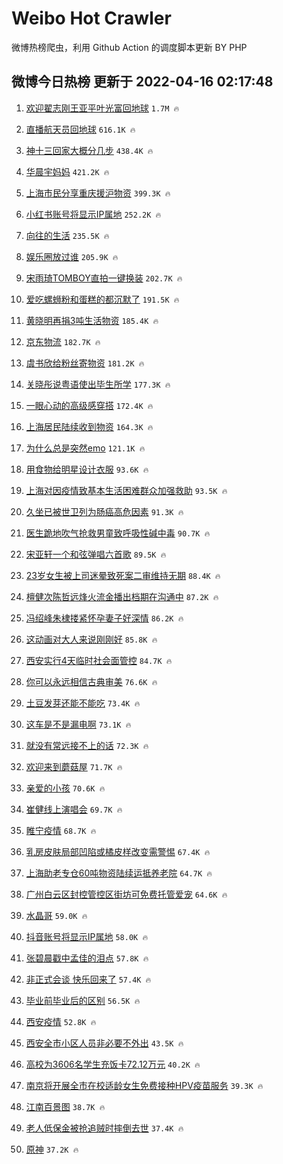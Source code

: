 # Weibo Hot Crawler 



微博热榜爬虫，利用 Github Action 的调度脚本更新 BY PHP 


## 微博今日热榜 更新于 2022-04-16 02:17:48 
1. [欢迎翟志刚王亚平叶光富回地球](https://s.weibo.com/weibo?q=%23%E6%AC%A2%E8%BF%8E%E7%BF%9F%E5%BF%97%E5%88%9A%E7%8E%8B%E4%BA%9A%E5%B9%B3%E5%8F%B6%E5%85%89%E5%AF%8C%E5%9B%9E%E5%9C%B0%E7%90%83%23&Refer=top) `1.7M 🔥` 

1. [直播航天员回地球](https://s.weibo.com/weibo?q=%23%E7%9B%B4%E6%92%AD%E8%88%AA%E5%A4%A9%E5%91%98%E5%9B%9E%E5%9C%B0%E7%90%83%23&Refer=top) `616.1K 🔥` 

1. [神十三回家大概分几步](https://s.weibo.com/weibo?q=%23%E7%A5%9E%E5%8D%81%E4%B8%89%E5%9B%9E%E5%AE%B6%E5%A4%A7%E6%A6%82%E5%88%86%E5%87%A0%E6%AD%A5%23&Refer=top) `438.4K 🔥` 

1. [华晨宇妈妈](https://s.weibo.com/weibo?q=%23%E5%8D%8E%E6%99%A8%E5%AE%87%E5%A6%88%E5%A6%88%23&Refer=top) `421.2K 🔥` 

1. [上海市民分享重庆援沪物资](https://s.weibo.com/weibo?q=%23%E4%B8%8A%E6%B5%B7%E5%B8%82%E6%B0%91%E5%88%86%E4%BA%AB%E9%87%8D%E5%BA%86%E6%8F%B4%E6%B2%AA%E7%89%A9%E8%B5%84%23&Refer=top) `399.3K 🔥` 

1. [小红书账号将显示IP属地](https://s.weibo.com/weibo?q=%23%E5%B0%8F%E7%BA%A2%E4%B9%A6%E8%B4%A6%E5%8F%B7%E5%B0%86%E6%98%BE%E7%A4%BAIP%E5%B1%9E%E5%9C%B0%23&Refer=top) `252.2K 🔥` 

1. [向往的生活](https://s.weibo.com/weibo?q=%E5%90%91%E5%BE%80%E7%9A%84%E7%94%9F%E6%B4%BB&Refer=top) `235.5K 🔥` 

1. [娱乐圈放过谁](https://s.weibo.com/weibo?q=%23%E5%A8%B1%E4%B9%90%E5%9C%88%E6%94%BE%E8%BF%87%E8%B0%81%23&Refer=top) `205.9K 🔥` 

1. [宋雨琦TOMBOY直拍一键换装](https://s.weibo.com/weibo?q=%23%E5%AE%8B%E9%9B%A8%E7%90%A6TOMBOY%E7%9B%B4%E6%8B%8D%E4%B8%80%E9%94%AE%E6%8D%A2%E8%A3%85%23&Refer=top) `202.7K 🔥` 

1. [爱吃螺蛳粉和蛋糕的都沉默了](https://s.weibo.com/weibo?q=%23%E7%88%B1%E5%90%83%E8%9E%BA%E8%9B%B3%E7%B2%89%E5%92%8C%E8%9B%8B%E7%B3%95%E7%9A%84%E9%83%BD%E6%B2%89%E9%BB%98%E4%BA%86%23&Refer=top) `191.5K 🔥` 

1. [黄晓明再捐3吨生活物资](https://s.weibo.com/weibo?q=%23%E9%BB%84%E6%99%93%E6%98%8E%E5%86%8D%E6%8D%903%E5%90%A8%E7%94%9F%E6%B4%BB%E7%89%A9%E8%B5%84%23&Refer=top) `185.4K 🔥` 

1. [京东物流](https://s.weibo.com/weibo?q=%23%E4%BA%AC%E4%B8%9C%E7%89%A9%E6%B5%81%23&Refer=top) `182.7K 🔥` 

1. [虞书欣给粉丝寄物资](https://s.weibo.com/weibo?q=%23%E8%99%9E%E4%B9%A6%E6%AC%A3%E7%BB%99%E7%B2%89%E4%B8%9D%E5%AF%84%E7%89%A9%E8%B5%84%23&Refer=top) `181.2K 🔥` 

1. [关晓彤说粤语使出毕生所学](https://s.weibo.com/weibo?q=%23%E5%85%B3%E6%99%93%E5%BD%A4%E8%AF%B4%E7%B2%A4%E8%AF%AD%E4%BD%BF%E5%87%BA%E6%AF%95%E7%94%9F%E6%89%80%E5%AD%A6%23&Refer=top) `177.3K 🔥` 

1. [一眼心动的高级感穿搭](https://s.weibo.com/weibo?q=%E4%B8%80%E7%9C%BC%E5%BF%83%E5%8A%A8%E7%9A%84%E9%AB%98%E7%BA%A7%E6%84%9F%E7%A9%BF%E6%90%AD&Refer=top) `172.4K 🔥` 

1. [上海居民陆续收到物资](https://s.weibo.com/weibo?q=%23%E4%B8%8A%E6%B5%B7%E5%B1%85%E6%B0%91%E9%99%86%E7%BB%AD%E6%94%B6%E5%88%B0%E7%89%A9%E8%B5%84%23&Refer=top) `164.3K 🔥` 

1. [为什么总是突然emo](https://s.weibo.com/weibo?q=%23%E4%B8%BA%E4%BB%80%E4%B9%88%E6%80%BB%E6%98%AF%E7%AA%81%E7%84%B6emo%23&Refer=top) `121.1K 🔥` 

1. [用食物给明星设计衣服](https://s.weibo.com/weibo?q=%E7%94%A8%E9%A3%9F%E7%89%A9%E7%BB%99%E6%98%8E%E6%98%9F%E8%AE%BE%E8%AE%A1%E8%A1%A3%E6%9C%8D&Refer=top) `93.6K 🔥` 

1. [上海对因疫情致基本生活困难群众加强救助](https://s.weibo.com/weibo?q=%23%E4%B8%8A%E6%B5%B7%E5%AF%B9%E5%9B%A0%E7%96%AB%E6%83%85%E8%87%B4%E5%9F%BA%E6%9C%AC%E7%94%9F%E6%B4%BB%E5%9B%B0%E9%9A%BE%E7%BE%A4%E4%BC%97%E5%8A%A0%E5%BC%BA%E6%95%91%E5%8A%A9%23&Refer=top) `93.5K 🔥` 

1. [久坐已被世卫列为肠癌高危因素](https://s.weibo.com/weibo?q=%23%E4%B9%85%E5%9D%90%E5%B7%B2%E8%A2%AB%E4%B8%96%E5%8D%AB%E5%88%97%E4%B8%BA%E8%82%A0%E7%99%8C%E9%AB%98%E5%8D%B1%E5%9B%A0%E7%B4%A0%23&Refer=top) `91.3K 🔥` 

1. [医生跪地吹气抢救男童致呼吸性碱中毒](https://s.weibo.com/weibo?q=%23%E5%8C%BB%E7%94%9F%E8%B7%AA%E5%9C%B0%E5%90%B9%E6%B0%94%E6%8A%A2%E6%95%91%E7%94%B7%E7%AB%A5%E8%87%B4%E5%91%BC%E5%90%B8%E6%80%A7%E7%A2%B1%E4%B8%AD%E6%AF%92%23&Refer=top) `90.7K 🔥` 

1. [宋亚轩一个和弦弹唱六首歌](https://s.weibo.com/weibo?q=%23%E5%AE%8B%E4%BA%9A%E8%BD%A9%E4%B8%80%E4%B8%AA%E5%92%8C%E5%BC%A6%E5%BC%B9%E5%94%B1%E5%85%AD%E9%A6%96%E6%AD%8C%23&Refer=top) `89.5K 🔥` 

1. [23岁女生被上司迷晕致死案二审维持无期](https://s.weibo.com/weibo?q=%2323%E5%B2%81%E5%A5%B3%E7%94%9F%E8%A2%AB%E4%B8%8A%E5%8F%B8%E8%BF%B7%E6%99%95%E8%87%B4%E6%AD%BB%E6%A1%88%E4%BA%8C%E5%AE%A1%E7%BB%B4%E6%8C%81%E6%97%A0%E6%9C%9F%23&Refer=top) `88.4K 🔥` 

1. [檀健次陈哲远烽火流金播出档期在沟通中](https://s.weibo.com/weibo?q=%23%E6%AA%80%E5%81%A5%E6%AC%A1%E9%99%88%E5%93%B2%E8%BF%9C%E7%83%BD%E7%81%AB%E6%B5%81%E9%87%91%E6%92%AD%E5%87%BA%E6%A1%A3%E6%9C%9F%E5%9C%A8%E6%B2%9F%E9%80%9A%E4%B8%AD%23&Refer=top) `87.2K 🔥` 

1. [冯绍峰朱棣搂紧怀孕妻子好深情](https://s.weibo.com/weibo?q=%23%E5%86%AF%E7%BB%8D%E5%B3%B0%E6%9C%B1%E6%A3%A3%E6%90%82%E7%B4%A7%E6%80%80%E5%AD%95%E5%A6%BB%E5%AD%90%E5%A5%BD%E6%B7%B1%E6%83%85%23&Refer=top) `86.2K 🔥` 

1. [这动画对大人来说刚刚好](https://s.weibo.com/weibo?q=%23%E8%BF%99%E5%8A%A8%E7%94%BB%E5%AF%B9%E5%A4%A7%E4%BA%BA%E6%9D%A5%E8%AF%B4%E5%88%9A%E5%88%9A%E5%A5%BD%23&Refer=top) `85.8K 🔥` 

1. [西安实行4天临时社会面管控](https://s.weibo.com/weibo?q=%23%E8%A5%BF%E5%AE%89%E5%AE%9E%E8%A1%8C4%E5%A4%A9%E4%B8%B4%E6%97%B6%E7%A4%BE%E4%BC%9A%E9%9D%A2%E7%AE%A1%E6%8E%A7%23&Refer=top) `84.7K 🔥` 

1. [你可以永远相信古典审美](https://s.weibo.com/weibo?q=%23%E4%BD%A0%E5%8F%AF%E4%BB%A5%E6%B0%B8%E8%BF%9C%E7%9B%B8%E4%BF%A1%E5%8F%A4%E5%85%B8%E5%AE%A1%E7%BE%8E%23&Refer=top) `76.6K 🔥` 

1. [土豆发芽还能不能吃](https://s.weibo.com/weibo?q=%E5%9C%9F%E8%B1%86%E5%8F%91%E8%8A%BD%E8%BF%98%E8%83%BD%E4%B8%8D%E8%83%BD%E5%90%83&Refer=top) `73.4K 🔥` 

1. [这车是不是漏电啊](https://s.weibo.com/weibo?q=%23%E8%BF%99%E8%BD%A6%E6%98%AF%E4%B8%8D%E6%98%AF%E6%BC%8F%E7%94%B5%E5%95%8A%23&Refer=top) `73.1K 🔥` 

1. [就没有常远接不上的话](https://s.weibo.com/weibo?q=%23%E5%B0%B1%E6%B2%A1%E6%9C%89%E5%B8%B8%E8%BF%9C%E6%8E%A5%E4%B8%8D%E4%B8%8A%E7%9A%84%E8%AF%9D%23&Refer=top) `72.3K 🔥` 

1. [欢迎来到蘑菇屋](https://s.weibo.com/weibo?q=%23%E6%AC%A2%E8%BF%8E%E6%9D%A5%E5%88%B0%E8%98%91%E8%8F%87%E5%B1%8B%23&Refer=top) `71.7K 🔥` 

1. [亲爱的小孩](https://s.weibo.com/weibo?q=%23%E4%BA%B2%E7%88%B1%E7%9A%84%E5%B0%8F%E5%AD%A9%23&Refer=top) `70.6K 🔥` 

1. [崔健线上演唱会](https://s.weibo.com/weibo?q=%23%E5%B4%94%E5%81%A5%E7%BA%BF%E4%B8%8A%E6%BC%94%E5%94%B1%E4%BC%9A%23&Refer=top) `69.7K 🔥` 

1. [睢宁疫情](https://s.weibo.com/weibo?q=%23%E7%9D%A2%E5%AE%81%E7%96%AB%E6%83%85%23&Refer=top) `68.7K 🔥` 

1. [乳房皮肤局部凹陷或橘皮样改变需警惕](https://s.weibo.com/weibo?q=%23%E4%B9%B3%E6%88%BF%E7%9A%AE%E8%82%A4%E5%B1%80%E9%83%A8%E5%87%B9%E9%99%B7%E6%88%96%E6%A9%98%E7%9A%AE%E6%A0%B7%E6%94%B9%E5%8F%98%E9%9C%80%E8%AD%A6%E6%83%95%23&Refer=top) `67.4K 🔥` 

1. [上海助老专仓60吨物资陆续运抵养老院](https://s.weibo.com/weibo?q=%23%E4%B8%8A%E6%B5%B7%E5%8A%A9%E8%80%81%E4%B8%93%E4%BB%9360%E5%90%A8%E7%89%A9%E8%B5%84%E9%99%86%E7%BB%AD%E8%BF%90%E6%8A%B5%E5%85%BB%E8%80%81%E9%99%A2%23&Refer=top) `64.7K 🔥` 

1. [广州白云区封控管控区街坊可免费托管爱宠](https://s.weibo.com/weibo?q=%23%E5%B9%BF%E5%B7%9E%E7%99%BD%E4%BA%91%E5%8C%BA%E5%B0%81%E6%8E%A7%E7%AE%A1%E6%8E%A7%E5%8C%BA%E8%A1%97%E5%9D%8A%E5%8F%AF%E5%85%8D%E8%B4%B9%E6%89%98%E7%AE%A1%E7%88%B1%E5%AE%A0%23&Refer=top) `64.6K 🔥` 

1. [水晶哥](https://s.weibo.com/weibo?q=%E6%B0%B4%E6%99%B6%E5%93%A5&Refer=top) `59.0K 🔥` 

1. [抖音账号将显示IP属地](https://s.weibo.com/weibo?q=%23%E6%8A%96%E9%9F%B3%E8%B4%A6%E5%8F%B7%E5%B0%86%E6%98%BE%E7%A4%BAIP%E5%B1%9E%E5%9C%B0%23&Refer=top) `58.0K 🔥` 

1. [张碧晨戳中孟佳的泪点](https://s.weibo.com/weibo?q=%23%E5%BC%A0%E7%A2%A7%E6%99%A8%E6%88%B3%E4%B8%AD%E5%AD%9F%E4%BD%B3%E7%9A%84%E6%B3%AA%E7%82%B9%23&Refer=top) `57.8K 🔥` 

1. [非正式会谈 快乐回来了](https://s.weibo.com/weibo?q=%E9%9D%9E%E6%AD%A3%E5%BC%8F%E4%BC%9A%E8%B0%88%20%E5%BF%AB%E4%B9%90%E5%9B%9E%E6%9D%A5%E4%BA%86&Refer=top) `57.4K 🔥` 

1. [毕业前毕业后的区别](https://s.weibo.com/weibo?q=%23%E6%AF%95%E4%B8%9A%E5%89%8D%E6%AF%95%E4%B8%9A%E5%90%8E%E7%9A%84%E5%8C%BA%E5%88%AB%23&Refer=top) `56.5K 🔥` 

1. [西安疫情](https://s.weibo.com/weibo?q=%23%E8%A5%BF%E5%AE%89%E7%96%AB%E6%83%85%23&Refer=top) `52.8K 🔥` 

1. [西安全市小区人员非必要不外出](https://s.weibo.com/weibo?q=%23%E8%A5%BF%E5%AE%89%E5%85%A8%E5%B8%82%E5%B0%8F%E5%8C%BA%E4%BA%BA%E5%91%98%E9%9D%9E%E5%BF%85%E8%A6%81%E4%B8%8D%E5%A4%96%E5%87%BA%23&Refer=top) `43.5K 🔥` 

1. [高校为3606名学生充饭卡72.12万元](https://s.weibo.com/weibo?q=%23%E9%AB%98%E6%A0%A1%E4%B8%BA3606%E5%90%8D%E5%AD%A6%E7%94%9F%E5%85%85%E9%A5%AD%E5%8D%A172.12%E4%B8%87%E5%85%83%23&Refer=top) `40.2K 🔥` 

1. [南京将开展全市在校适龄女生免费接种HPV疫苗服务](https://s.weibo.com/weibo?q=%23%E5%8D%97%E4%BA%AC%E5%B0%86%E5%BC%80%E5%B1%95%E5%85%A8%E5%B8%82%E5%9C%A8%E6%A0%A1%E9%80%82%E9%BE%84%E5%A5%B3%E7%94%9F%E5%85%8D%E8%B4%B9%E6%8E%A5%E7%A7%8DHPV%E7%96%AB%E8%8B%97%E6%9C%8D%E5%8A%A1%23&Refer=top) `39.3K 🔥` 

1. [江南百景图](https://s.weibo.com/weibo?q=%23%E6%B1%9F%E5%8D%97%E7%99%BE%E6%99%AF%E5%9B%BE%23&Refer=top) `38.7K 🔥` 

1. [老人低保金被抢追贼时摔倒去世](https://s.weibo.com/weibo?q=%23%E8%80%81%E4%BA%BA%E4%BD%8E%E4%BF%9D%E9%87%91%E8%A2%AB%E6%8A%A2%E8%BF%BD%E8%B4%BC%E6%97%B6%E6%91%94%E5%80%92%E5%8E%BB%E4%B8%96%23&Refer=top) `37.4K 🔥` 

1. [原神](https://s.weibo.com/weibo?q=%23%E5%8E%9F%E7%A5%9E%23&Refer=top) `37.2K 🔥` 

